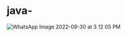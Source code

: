 # java-
![WhatsApp Image 2022-09-30 at 3 12 05 PM](https://user-images.githubusercontent.com/114667272/193247253-fa8a93e2-a968-4eea-b9f5-1b09e7141ee7.jpeg)
